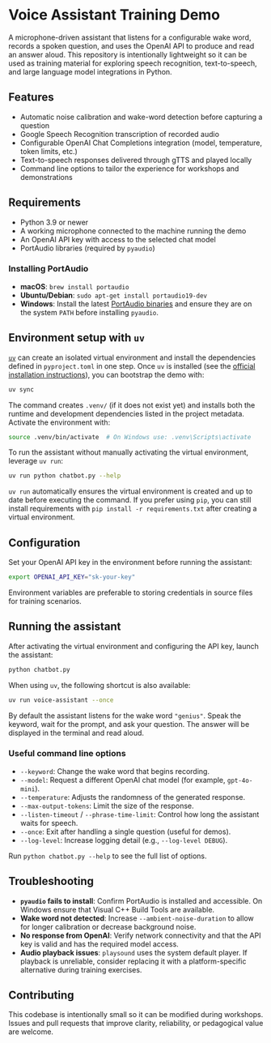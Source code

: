 # Voice Assistant Training Demo

A microphone-driven assistant that listens for a configurable wake word, records a spoken question, and uses the OpenAI API to
produce and read an answer aloud. This repository is intentionally lightweight so it can be used as training material for
exploring speech recognition, text-to-speech, and large language model integrations in Python.

## Features

- Automatic noise calibration and wake-word detection before capturing a question
- Google Speech Recognition transcription of recorded audio
- Configurable OpenAI Chat Completions integration (model, temperature, token limits, etc.)
- Text-to-speech responses delivered through gTTS and played locally
- Command line options to tailor the experience for workshops and demonstrations

## Requirements

- Python 3.9 or newer
- A working microphone connected to the machine running the demo
- An OpenAI API key with access to the selected chat model
- PortAudio libraries (required by `pyaudio`)

### Installing PortAudio

- **macOS**: `brew install portaudio`
- **Ubuntu/Debian**: `sudo apt-get install portaudio19-dev`
- **Windows**: Install the latest [PortAudio binaries](http://www.portaudio.com/download.html) and ensure they are on the
  system `PATH` before installing `pyaudio`.

## Environment setup with `uv`

[`uv`](https://github.com/astral-sh/uv) can create an isolated virtual environment and install the dependencies defined in
`pyproject.toml` in one step. Once `uv` is installed (see the [official installation instructions](https://docs.astral.sh/uv/getting-started/installation/)),
you can bootstrap the demo with:

```bash
uv sync
```

The command creates `.venv/` (if it does not exist yet) and installs both the runtime and development dependencies listed in the
project metadata. Activate the environment with:

```bash
source .venv/bin/activate  # On Windows use: .venv\Scripts\activate
```

To run the assistant without manually activating the virtual environment, leverage `uv run`:

```bash
uv run python chatbot.py --help
```

`uv run` automatically ensures the virtual environment is created and up to date before executing the command. If you prefer using
`pip`, you can still install requirements with `pip install -r requirements.txt` after creating a virtual environment.

## Configuration

Set your OpenAI API key in the environment before running the assistant:

```bash
export OPENAI_API_KEY="sk-your-key"
```

Environment variables are preferable to storing credentials in source files for training scenarios.

## Running the assistant

After activating the virtual environment and configuring the API key, launch the assistant:

```bash
python chatbot.py
```

When using `uv`, the following shortcut is also available:

```bash
uv run voice-assistant --once
```

By default the assistant listens for the wake word `"genius"`. Speak the keyword, wait for the prompt, and ask your question.
The answer will be displayed in the terminal and read aloud.

### Useful command line options

- `--keyword`: Change the wake word that begins recording.
- `--model`: Request a different OpenAI chat model (for example, `gpt-4o-mini`).
- `--temperature`: Adjusts the randomness of the generated response.
- `--max-output-tokens`: Limit the size of the response.
- `--listen-timeout` / `--phrase-time-limit`: Control how long the assistant waits for speech.
- `--once`: Exit after handling a single question (useful for demos).
- `--log-level`: Increase logging detail (e.g., `--log-level DEBUG`).

Run `python chatbot.py --help` to see the full list of options.

## Troubleshooting

- **`pyaudio` fails to install**: Confirm PortAudio is installed and accessible. On Windows ensure that Visual C++ Build Tools
  are available.
- **Wake word not detected**: Increase `--ambient-noise-duration` to allow for longer calibration or decrease background noise.
- **No response from OpenAI**: Verify network connectivity and that the API key is valid and has the required model access.
- **Audio playback issues**: `playsound` uses the system default player. If playback is unreliable, consider replacing it with a
  platform-specific alternative during training exercises.

## Contributing

This codebase is intentionally small so it can be modified during workshops. Issues and pull requests that improve clarity,
reliability, or pedagogical value are welcome.

